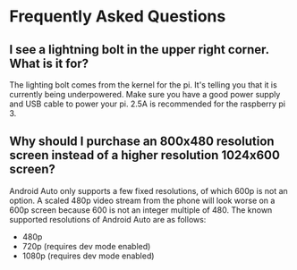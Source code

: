 Frequently Asked Questions
==========================

I see a lightning bolt in the upper right corner.  What is it for?
-------------
The lighting bolt comes from the kernel for the pi. It's telling you that it is currently being underpowered.
Make sure you have a good power supply and USB cable to power your pi. 2.5A is recommended for the raspberry pi 3.

Why should I purchase an 800x480 resolution screen instead of a higher resolution 1024x600 screen?
------------
Android Auto only supports a few fixed resolutions, of which 600p is not an option.  A scaled 480p video stream from
the phone will look worse on a 600p screen because 600 is not an integer multiple of 480.  The known supported resolutions
of Android Auto are as follows:
- 480p
- 720p (requires dev mode enabled)
- 1080p (requires dev mode enabled)
